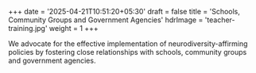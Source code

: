 +++
date = '2025-04-21T10:51:20+05:30'
draft = false
title = 'Schools, Community Groups and Government Agencies'
hdrImage = 'teacher-training.jpg'
weight = 1
+++

We advocate for the effective implementation of neurodiversity-affirming policies by fostering close relationships with schools, community groups and government agencies.
